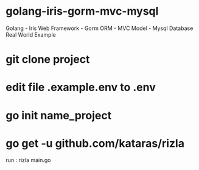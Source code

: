# golang-iris-gorm-mvc-mysql
Golang - Iris Web Framework - Gorm ORM - MVC Model - Mysql Database
Real World Example

# git clone project
# edit file .example.env to .env
# go init name_project

# go get -u github.com/kataras/rizla
run : rizla main.go
